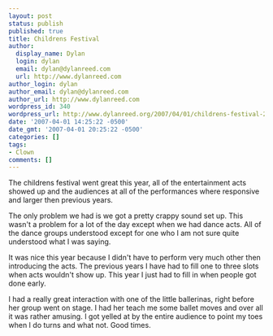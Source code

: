 ```yaml
---
layout: post
status: publish
published: true
title: Childrens Festival
author:
  display_name: Dylan
  login: dylan
  email: dylan@dylanreed.com
  url: http://www.dylanreed.com
author_login: dylan
author_email: dylan@dylanreed.com
author_url: http://www.dylanreed.com
wordpress_id: 340
wordpress_url: http://www.dylanreed.org/2007/04/01/childrens-festival-2/
date: '2007-04-01 14:25:22 -0500'
date_gmt: '2007-04-01 20:25:22 -0500'
categories: []
tags:
- Clown
comments: []
---
```

<p>The childrens festival went great this year, all of the entertainment acts showed up and the audiences at all of the performances where responsive and larger then previous years.</p>
<p>The only problem we had is we got a pretty crappy sound set up. This wasn't a problem for a lot of the day except when we had dance acts. All of the dance groups understood except for one who I am not sure quite understood what I was saying.</p>
<p>It was nice this year because I didn't have to perform very much other then introducing the acts. The previous years I have had to fill one to three slots when acts wouldn't show up. This year I just had to fill in when people got done early.</p>
<p>I had a really great interaction with one of the little ballerinas, right before her group went on stage. I had her teach me some ballet moves and over all it was rather amusing. I got yelled at by the entire audience to point my toes when I do turns and what not. Good times.</p>
